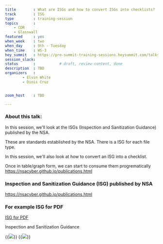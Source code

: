 ```yaml
---
title        : What are ISGs and how to convert ISGs into checklists?
track        : ISG
type         : training-session
topics       :
    - CDR
    - Glasswall
featured     : yes
when_week    : two
when_day     : 9th - Tuesday
when_time    : WS-3
hey_summit   : https://pre-summit-training-sessions.heysummit.com/talks/isgs-how-to-convert-them-into-checklists/
session_slack: 
status       :           # draft, review-content, done
description  : TBD
organizers   :
        - Elvin White
        - Dinis Cruz

       
zoom_host    : TBD

---
```


### About this talk:

In this session, we'll look at the ISGs (Inspection and Sanitization Guidance) published by the NSA.

These are standards established by the NSA. There is a ISG for each file type.

In this session, we'll also look at how to convert an ISG into a checklist.

Once in table/graph form, we can start to consume them progrematically
https://nsacyber.github.io/publications.html





### Inspection and Sanitization Guidance (ISG) published by NSA

https://nsacyber.github.io/publications.html

### For example ISG for PDF

[ISG for PDF](https://apps.nsa.gov/iaarchive/library/reports/pdf_inspection_and_sanitization_guidance_v1_0-20171206.cfm)

Inspection and Sanitization Guidance

{{<img src="https://user-images.githubusercontent.com/656739/83648373-e2219b80-a5ad-11ea-8144-6f8ea273e629.png" >}}
{{<img src="https://user-images.githubusercontent.com/656739/83648045-7d664100-a5ad-11ea-9c7a-e53ff406ceb3.png" >}}






